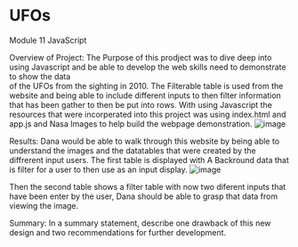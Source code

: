 # UFOs

Module 11 JavaScript 

Overview of Project:
The Purpose of this prodject was to dive deep into using Javascript and be able to develop the web skills need to demonstrate to show the data  
of the UFOs from the sighting in 2010. The Filterable table is used from the website and being able to include different inputs to then filter information that has 
been gather to then be put into rows. With using Javascript the resources that were incorperated into this project was using index.html and app.js and Nasa Images to 
help build the webpage demonstration. 
![image](https://user-images.githubusercontent.com/95897182/158081099-e5ef3651-9077-4c52-b5bb-df35ef91f5cf.png)
































Results:
Dana would be able to walk through this website by being able to understand the images and the datatables that were created by the diffrerent input users. 
The first table is displayed with A Backround data that is filter for a user to then use as an input display. 
![image](https://user-images.githubusercontent.com/95897182/158081692-33e5a2f7-3db2-4745-a88a-52cb3bd581f3.png)

Then the second table shows a filter table with now two diferent inputs that have been enter by the user, Dana should be able to grasp that data from viewing the image. 


Summary: In a summary statement, describe one drawback of this new design and two recommendations for further development.
